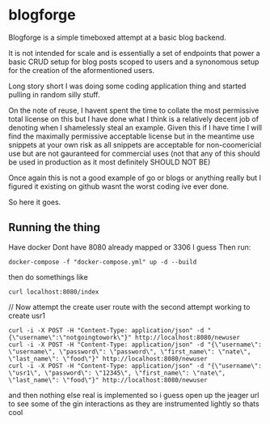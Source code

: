 # blogforge

Blogforge is a simple timeboxed attempt at a basic blog backend.

It is not intended for scale and is essentially a set of endpoints that power a basic CRUD setup for blog posts scoped to users and a synonomous setup for the creation of the aformentioned users.


Long story short I was doing some coding application thing and started pulling in random silly stuff.

On the note of reuse, I havent spent the time to collate the most permissive total license on this but I have done what I think is a relatively decent job of denoting when I shamelessly steal an example.
Given this if I have time I will find the maximally permissive acceptable license but in the meantime use snippets at your own risk as all snippets are acceptable for non-coomericial use 
but are not gauranteed for commercial uses (not that any of this should be used in production as it most definitely SHOULD NOT BE)

Once again this is not a good example of go or blogs or anything really but I figured it existing on github wasnt the worst coding ive ever done.

So here it goes.



## Running the thing
Have docker
Dont have 8080 already mapped or 3306 I guess
Then run:
```
docker-compose -f "docker-compose.yml" up -d --build
```

then do somethings like
```
curl localhost:8080/index
```

// Now attempt the create user route with the second attempt working to create usr1
```
curl -i -X POST -H "Content-Type: application/json" -d "{\"username\":\"notgoingtowork\"}" http://localhost:8080/newuser
curl -i -X POST -H "Content-Type: application/json" -d "{\"username\": \"username\", \"password\": \"password\", \"first_name\": \"nate\", \"last_name\": \"food\"}" http://localhost:8080/newuser
curl -i -X POST -H "Content-Type: application/json" -d "{\"username\": \"usr1\", \"password\": \"12345\", \"first_name\": \"nate\", \"last_name\": \"food\"}" http://localhost:8080/newuser
```

and then nothing else real is implemented
so i guess open up the jeager url to see some of the gin interactions as they are instrumented lightly so thats cool